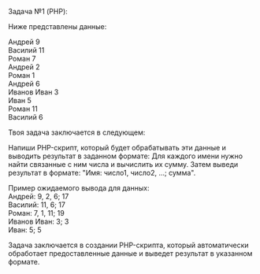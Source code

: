 Задача №1 (PHP):

Ниже представлены данные:

Андрей 9<br>
Василий 11<br>
Роман 7<br>
Андрей 2<br>
Роман 1<br>
Андрей 6<br>
Иванов Иван 3<br>
Иван 5<br>
Роман 11<br>
Василий 6<br>


Твоя задача заключается в следующем:


Напиши PHP-скрипт, который будет обрабатывать эти данные и выводить результат в заданном формате:
Для каждого имени нужно найти связанные с ним числа и вычислить их сумму.
Затем выведи результат в формате: "Имя: число1, число2, ...; сумма".


Пример ожидаемого вывода для данных:<br>
Андрей: 9, 2, 6; 17<br>
Василий: 11, 6; 17<br>
Роман: 7, 1, 11; 19<br>
Иванов Иван: 3; 3<br>
Иван: 5; 5<br>

Задача заключается в создании PHP-скрипта, который автоматически обработает предоставленные данные и выведет результат в указанном формате.

 
